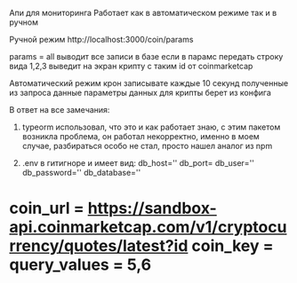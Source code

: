 Апи для мониторинга 
Работает как в автоматическом режиме так и в ручном

Ручной режим
  http://localhost:3000/coin/params
  
  params = all выводит все записи в базе
  если в парамс передать строку вида 1,2,3 выведит на экран крипту с таким id от coinmarketcap

Автоматический режим
  крон записывате каждые 10 секунд полученные из запроса данные параметры данных для крипты берет из конфига

В ответ на все замечания: 
1) typeorm использовал, что это и как работает знаю, с этим пакетом возникла проблема, он работал некорректно, именно в моем случае, разбираться особо не стал, просто нашел аналог из npm

2) .env в гитигноре и имеет вид:
  db_host='' 
  db_port= 
  db_user='' 
  db_password='' 
  db_database=''

  coin_url = https://sandbox-api.coinmarketcap.com/v1/cryptocurrency/quotes/latest?id coin_key = query_values = 5,6
======
